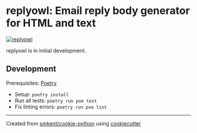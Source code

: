 # replyowl: Email reply body generator for HTML and text

[![replyowl][logo]](#)

replyowl is in initial development.

## Development

Prerequisites: [Poetry][poetry]

* Setup: `poetry install`
* Run all tests: `poetry run poe test`
* Fix linting errors: `poetry run poe lint`

---

Created from [smkent/cookie-python][cookie-python] using
[cookiecutter][cookiecutter]

[cookie-python]: https://github.com/smkent/cookie-python
[cookiecutter]: https://github.com/cookiecutter/cookiecutter
[poetry]: https://python-poetry.org/docs/#installation
[logo]: https://raw.github.com/smkent/replyowl/master/img/replyowl.png
